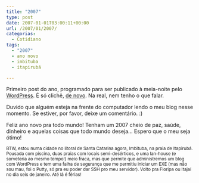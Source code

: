 ```yaml
---
title: "2007"
type: post
date: 2007-01-01T03:00:11+00:00
url: /2007/01/2007/
categorias:
  - Cotidiano
tags:
  - "2007"
  - ano novo
  - imbituba
  - itapirubá

---
```

Primeiro post do ano, programado para ser publicado à meia-noite pelo [WordPress][1]. É só clichê, [de novo][2]. Na real, nem tenho o que falar.

Duvido que alguém esteja na frente do computador lendo o meu blog nesse momento. Se estiver, por favor, deixe um comentário. :)

Feliz ano novo pra todo mundo! Tenham um 2007 cheio de paz, saúde, dinheiro e aquelas coisas que todo mundo deseja… Espero que o meu seja ótimo!

<small>BTW, estou numa cidade no litoral de Santa Catarina agora, Imbituba, na praia de Itapirubá. Pousada com piscina, duas praias com locais semi-desérticos, e uma lan-house (e sorveteria ao mesmo tempo!) meio fraca, mas que permite que administremos um blog com WordPress e tem uma falha de segurança que me permitiu iniciar um EXE (mas não sou mau, foi o Putty, só pra eu poder dar SSH pro meu servidor). Volto pra Floripa ou Itajaí no dia seis de janeiro. Até lá é férias!</small>

 [1]: http://wordpress.org/
 [2]: /2006/12/cliche/

